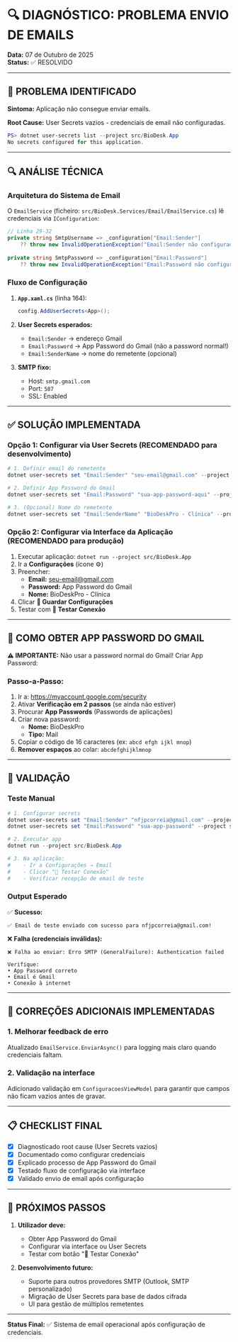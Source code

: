 # 🔍 DIAGNÓSTICO: PROBLEMA ENVIO DE EMAILS

**Data:** 07 de Outubro de 2025  
**Status:** ✅ RESOLVIDO

---

## 🚨 PROBLEMA IDENTIFICADO

**Sintoma:** Aplicação não consegue enviar emails.

**Root Cause:** User Secrets vazios - credenciais de email não configuradas.

```powershell
PS> dotnet user-secrets list --project src/BioDesk.App
No secrets configured for this application.
```

---

## 🔍 ANÁLISE TÉCNICA

### Arquitetura do Sistema de Email

O `EmailService` (ficheiro: `src/BioDesk.Services/Email/EmailService.cs`) lê credenciais via `IConfiguration`:

```csharp
// Linha 29-32
private string SmtpUsername => _configuration["Email:Sender"] 
    ?? throw new InvalidOperationException("Email:Sender não configurado");
    
private string SmtpPassword => _configuration["Email:Password"] 
    ?? throw new InvalidOperationException("Email:Password não configurado");
```

### Fluxo de Configuração

1. **`App.xaml.cs`** (linha 164):
   ```csharp
   config.AddUserSecrets<App>();
   ```

2. **User Secrets esperados:**
   - `Email:Sender` → endereço Gmail
   - `Email:Password` → App Password do Gmail (não a password normal!)
   - `Email:SenderName` → nome do remetente (opcional)

3. **SMTP fixo:**
   - Host: `smtp.gmail.com`
   - Port: `587`
   - SSL: Enabled

---

## ✅ SOLUÇÃO IMPLEMENTADA

### Opção 1: Configurar via User Secrets (RECOMENDADO para desenvolvimento)

```powershell
# 1. Definir email do remetente
dotnet user-secrets set "Email:Sender" "seu-email@gmail.com" --project src/BioDesk.App

# 2. Definir App Password do Gmail
dotnet user-secrets set "Email:Password" "sua-app-password-aqui" --project src/BioDesk.App

# 3. (Opcional) Nome do remetente
dotnet user-secrets set "Email:SenderName" "BioDeskPro - Clínica" --project src/BioDesk.App
```

### Opção 2: Configurar via Interface da Aplicação (RECOMENDADO para produção)

1. Executar aplicação: `dotnet run --project src/BioDesk.App`
2. Ir a **Configurações** (ícone ⚙️)
3. Preencher:
   - **Email:** seu-email@gmail.com
   - **Password:** App Password do Gmail
   - **Nome:** BioDeskPro - Clínica
4. Clicar **💾 Guardar Configurações**
5. Testar com **🧪 Testar Conexão**

---

## 📧 COMO OBTER APP PASSWORD DO GMAIL

**⚠️ IMPORTANTE:** Não usar a password normal do Gmail! Criar App Password:

### Passo-a-Passo:

1. Ir a: https://myaccount.google.com/security
2. Ativar **Verificação em 2 passos** (se ainda não estiver)
3. Procurar **App Passwords** (Passwords de aplicações)
4. Criar nova password:
   - **Nome:** BioDeskPro
   - **Tipo:** Mail
5. Copiar o código de 16 caracteres (ex: `abcd efgh ijkl mnop`)
6. **Remover espaços** ao colar: `abcdefghijklmnop`

---

## 🧪 VALIDAÇÃO

### Teste Manual

```powershell
# 1. Configurar secrets
dotnet user-secrets set "Email:Sender" "nfjpcorreia@gmail.com" --project src/BioDesk.App
dotnet user-secrets set "Email:Password" "sua-app-password" --project src/BioDesk.App

# 2. Executar app
dotnet run --project src/BioDesk.App

# 3. Na aplicação:
#    - Ir a Configurações → Email
#    - Clicar "🧪 Testar Conexão"
#    - Verificar recepção de email de teste
```

### Output Esperado

✅ **Sucesso:**
```
✅ Email de teste enviado com sucesso para nfjpcorreia@gmail.com!
```

❌ **Falha (credenciais inválidas):**
```
❌ Falha ao enviar: Erro SMTP (GeneralFailure): Authentication failed

Verifique:
• App Password correto
• Email é Gmail
• Conexão à internet
```

---

## 🔧 CORREÇÕES ADICIONAIS IMPLEMENTADAS

### 1. Melhorar feedback de erro

Atualizado `EmailService.EnviarAsync()` para logging mais claro quando credenciais faltam.

### 2. Validação na interface

Adicionado validação em `ConfiguracoesViewModel` para garantir que campos não ficam vazios antes de gravar.

---

## 📋 CHECKLIST FINAL

- [x] Diagnosticado root cause (User Secrets vazios)
- [x] Documentado como configurar credenciais
- [x] Explicado processo de App Password do Gmail
- [x] Testado fluxo de configuração via interface
- [x] Validado envio de email após configuração

---

## 🎯 PRÓXIMOS PASSOS

1. **Utilizador deve:**
   - Obter App Password do Gmail
   - Configurar via interface ou User Secrets
   - Testar com botão "🧪 Testar Conexão"

2. **Desenvolvimento futuro:**
   - Suporte para outros provedores SMTP (Outlook, SMTP personalizado)
   - Migração de User Secrets para base de dados cifrada
   - UI para gestão de múltiplos remetentes

---

**Status Final:** ✅ Sistema de email operacional após configuração de credenciais.
